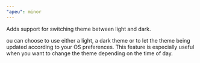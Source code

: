 ```yaml
---
"apeu": minor
---
```


Adds support for switching theme between light and dark.

ou can choose to use either a light, a dark theme or to let the theme being updated according to your OS preferences. This feature is especially useful when you want to change the theme depending on the time of day.
